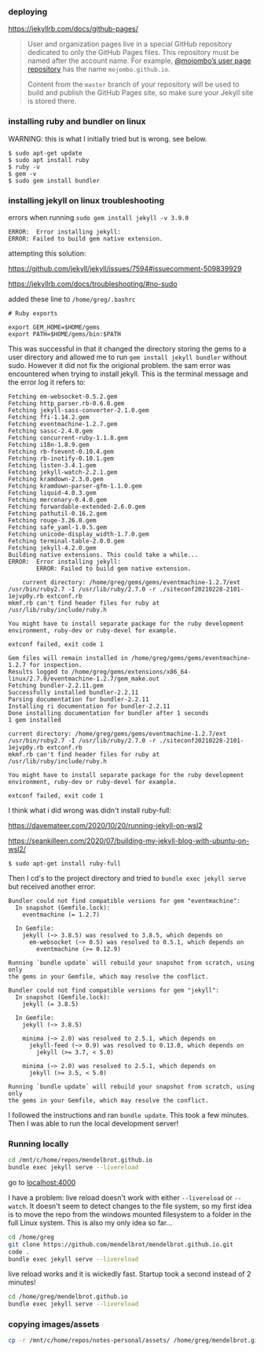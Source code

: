 ### deploying

https://jekyllrb.com/docs/github-pages/

> User and organization pages live in a special GitHub repository dedicated to only the GitHub Pages files. This repository must be named after the account name. For example, [@mojombo’s user page repository](https://github.com/mojombo/mojombo.github.io) has the name `mojombo.github.io`.
>
> Content from the `master` branch of your repository will be used to build and publish the GitHub Pages site, so make sure your Jekyll site is stored there.



### installing ruby and bundler on linux

WARNING: this is what I initially tried but is wrong.  see below.

```
$ sudo apt-get update
$ sudo apt install ruby
$ ruby -v
$ gem -v
$ sudo gem install bundler
```

### installing jekyll on linux troubleshooting

errors when running `sudo gem install jekyll -v 3.9.0`

```
ERROR:  Error installing jekyll:
ERROR: Failed to build gem native extension.
```

attempting this solution:

https://github.com/jekyll/jekyll/issues/7594#issuecomment-509839929

https://jekyllrb.com/docs/troubleshooting/#no-sudo

added these line to `/home/greg/.bashrc`

```
# Ruby exports

export GEM_HOME=$HOME/gems
export PATH=$HOME/gems/bin:$PATH
```

This was successful in that it changed the directory storing the gems to a user directory and allowed me to run `gem install jekyll bundler` without sudo.  However it did not fix the origional problem.  the sam error was encountered when trying to install jekyll.  This is the terminal message and the error log it refers to:

```
Fetching em-websocket-0.5.2.gem
Fetching http_parser.rb-0.6.0.gem
Fetching jekyll-sass-converter-2.1.0.gem
Fetching ffi-1.14.2.gem
Fetching eventmachine-1.2.7.gem
Fetching sassc-2.4.0.gem
Fetching concurrent-ruby-1.1.8.gem
Fetching i18n-1.8.9.gem
Fetching rb-fsevent-0.10.4.gem
Fetching rb-inotify-0.10.1.gem
Fetching listen-3.4.1.gem
Fetching jekyll-watch-2.2.1.gem
Fetching kramdown-2.3.0.gem
Fetching kramdown-parser-gfm-1.1.0.gem
Fetching liquid-4.0.3.gem
Fetching mercenary-0.4.0.gem
Fetching forwardable-extended-2.6.0.gem
Fetching pathutil-0.16.2.gem
Fetching rouge-3.26.0.gem
Fetching safe_yaml-1.0.5.gem
Fetching unicode-display_width-1.7.0.gem
Fetching terminal-table-2.0.0.gem
Fetching jekyll-4.2.0.gem
Building native extensions. This could take a while...
ERROR:  Error installing jekyll:
        ERROR: Failed to build gem native extension.

    current directory: /home/greg/gems/gems/eventmachine-1.2.7/ext
/usr/bin/ruby2.7 -I /usr/lib/ruby/2.7.0 -r ./siteconf20210228-2101-1ejvp0y.rb extconf.rb
mkmf.rb can't find header files for ruby at /usr/lib/ruby/include/ruby.h

You might have to install separate package for the ruby development
environment, ruby-dev or ruby-devel for example.

extconf failed, exit code 1

Gem files will remain installed in /home/greg/gems/gems/eventmachine-1.2.7 for inspection.
Results logged to /home/greg/gems/extensions/x86_64-linux/2.7.0/eventmachine-1.2.7/gem_make.out
Fetching bundler-2.2.11.gem
Successfully installed bundler-2.2.11
Parsing documentation for bundler-2.2.11
Installing ri documentation for bundler-2.2.11
Done installing documentation for bundler after 1 seconds
1 gem installed
```



```
current directory: /home/greg/gems/gems/eventmachine-1.2.7/ext
/usr/bin/ruby2.7 -I /usr/lib/ruby/2.7.0 -r ./siteconf20210228-2101-1ejvp0y.rb extconf.rb
mkmf.rb can't find header files for ruby at /usr/lib/ruby/include/ruby.h

You might have to install separate package for the ruby development
environment, ruby-dev or ruby-devel for example.

extconf failed, exit code 1
```

I think what i did wrong was didn't install ruby-full:

https://davemateer.com/2020/10/20/running-jekyll-on-wsl2

https://seankilleen.com/2020/07/building-my-jekyll-blog-with-ubuntu-on-wsl2/

```
$ sudo apt-get install ruby-full
```

Then I cd's to the project directory and tried to `bundle exec jekyll serve` but received another error:

```
Bundler could not find compatible versions for gem "eventmachine":
  In snapshot (Gemfile.lock):
    eventmachine (= 1.2.7)

  In Gemfile:
    jekyll (~> 3.8.5) was resolved to 3.8.5, which depends on
      em-websocket (~> 0.5) was resolved to 0.5.1, which depends on
        eventmachine (>= 0.12.9)

Running `bundle update` will rebuild your snapshot from scratch, using only
the gems in your Gemfile, which may resolve the conflict.

Bundler could not find compatible versions for gem "jekyll":
  In snapshot (Gemfile.lock):
    jekyll (= 3.8.5)

  In Gemfile:
    jekyll (~> 3.8.5)

    minima (~> 2.0) was resolved to 2.5.1, which depends on
      jekyll-feed (~> 0.9) was resolved to 0.13.0, which depends on
        jekyll (>= 3.7, < 5.0)

    minima (~> 2.0) was resolved to 2.5.1, which depends on
      jekyll (>= 3.5, < 5.0)

Running `bundle update` will rebuild your snapshot from scratch, using only
the gems in your Gemfile, which may resolve the conflict.
```

I followed the instructions and ran `bundle update`.  This took a few minutes.  Then I was able to run the local development server!

### Running locally

```bash
cd /mnt/c/home/repos/mendelbrot.github.io
bundle exec jekyll serve --livereload
```

go to [localhost:4000](http://localhost:4000/)

I have a problem: live reload doesn't work with either `--livereload` or `--watch`.  It doesn't seem to detect changes to the file system, so my first idea is to move the repo from the windows mounted filesystem to a folder in the full Linux system.  This is also my only idea so far...  

```bash
cd /home/greg
git clone https://github.com/mendelbrot/mendelbrot.github.io.git
code .
bundle exec jekyll serve --livereload
```

live reload works and it is wickedly fast.  Startup took a second instead of 2 minutes!

```bash
cd /home/greg/mendelbrot.github.io
bundle exec jekyll serve --livereload
```

### copying images/assets


```bash
cp -r /mnt/c/home/repos/notes-personal/assets/ /home/greg/mendelbrot.github.io/assets/
```